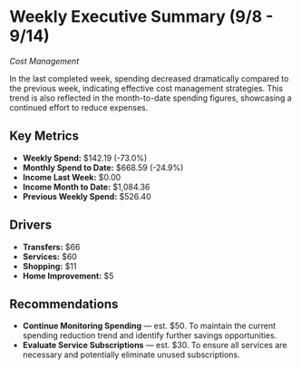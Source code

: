 # Weekly Executive Summary (9/8 - 9/14)
*Cost Management*

In the last completed week, spending decreased dramatically compared to the previous week, indicating effective cost management strategies. This trend is also reflected in the month-to-date spending figures, showcasing a continued effort to reduce expenses.

## Key Metrics
- **Weekly Spend:** $142.19 (-73.0%)
- **Monthly Spend to Date:** $668.59 (-24.9%)
- **Income Last Week:** $0.00
- **Income Month to Date:** $1,084.36
- **Previous Weekly Spend:** $526.40

## Drivers
- **Transfers:** $66
- **Services:** $60
- **Shopping:** $11
- **Home Improvement:** $5

## Recommendations
- **Continue Monitoring Spending** — est. $50. To maintain the current spending reduction trend and identify further savings opportunities.
- **Evaluate Service Subscriptions** — est. $30. To ensure all services are necessary and potentially eliminate unused subscriptions.
